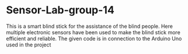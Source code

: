 # Sensor-Lab-group-14
This is a smart blind stick for the assistance of the blind people. Here multiple electronic sensors have been used to make the blind stick more efficient and reliable. The given code is in connection to the Arduino Uno used in the project
